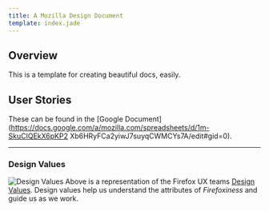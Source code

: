 ```yaml
---
title: A Mozilla Design Document
template: index.jade
---
```


## Overview

This is a template for creating beautiful docs, easily.

## User Stories

These can be found in the [Google
Document](https://docs.google.com/a/mozilla.com/spreadsheets/d/1m-SkuCIQEkX6pKP2
Xb6HRyFCa2yiwJ7suyqCWMCYs7A/edit#gid=0).

---

### Design Values

![Design Values](images/ring@2x.png "Design Values")
Above is a representation of the Firefox UX teams [Design Values][design-values].
Design values help us understand the attributes of _Firefoxiness_ and guide us
as we work.

[design-values]:https://people.mozilla.org/~dhenein/labs/design-values/
